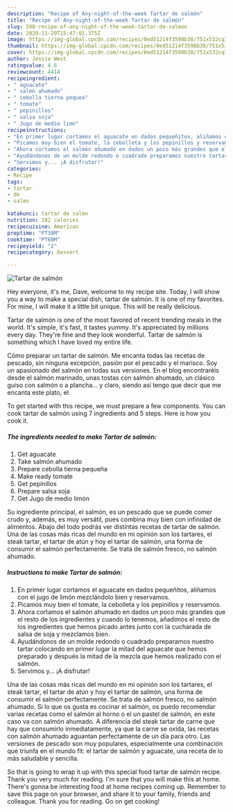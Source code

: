 ```yaml
---
description: "Recipe of Any-night-of-the-week Tartar de salmón"
title: "Recipe of Any-night-of-the-week Tartar de salmón"
slug: 598-recipe-of-any-night-of-the-week-tartar-de-salmon
date: 2020-11-29T15:47:01.375Z
image: https://img-global.cpcdn.com/recipes/0ed51214f3598b38/751x532cq70/tartar-de-salmon-foto-principal.jpg
thumbnail: https://img-global.cpcdn.com/recipes/0ed51214f3598b38/751x532cq70/tartar-de-salmon-foto-principal.jpg
cover: https://img-global.cpcdn.com/recipes/0ed51214f3598b38/751x532cq70/tartar-de-salmon-foto-principal.jpg
author: Jessie West
ratingvalue: 4.6
reviewcount: 4414
recipeingredient:
- " aguacate"
- " salmn ahumado"
- " cebolla tierna pequea"
- " tomate"
- " pepinillos"
- " salsa soja"
- " Jugo de medio limn"
recipeinstructions:
- "En primer lugar cortamos el aguacate en dados pequeñitos, aliñamos con el jugo de limón mezclándolo bien y reservamos."
- "Picamos muy bien el tomate, la cebolleta y los pepinillos y reservamos."
- "Ahora cortamos el salmón ahumado en dados un poco más grandes que el resto de los ingredientes y cuando lo tenemos, añadimos el resto de los ingredientes que hemos picado antes junto con la cucharada de salsa de soja y mezclamos bien."
- "Ayudándonos de un molde redondo o cuadrado preparamos nuestro tartar colocando en primer lugar la mitad del aguacate que hemos preparado y después la mitad de la mezcla que hemos realizado con el salmón."
- "Servimos y... ¡A disfrutar!"
categories:
- Recipe
tags:
- tartar
- de
- salmn

katakunci: tartar de salmn 
nutrition: 282 calories
recipecuisine: American
preptime: "PT38M"
cooktime: "PT60M"
recipeyield: "2"
recipecategory: Dessert

---
```



![Tartar de salmón](https://img-global.cpcdn.com/recipes/0ed51214f3598b38/751x532cq70/tartar-de-salmon-foto-principal.jpg)

Hey everyone, it's me, Dave, welcome to my recipe site. Today, I will show you a way to make a special dish, tartar de salmón. It is one of my favorites. For mine, I will make it a little bit unique. This will be really delicious.

Tartar de salmón is one of the most favored of recent trending meals in the world. It's simple, it's fast, it tastes yummy. It's appreciated by millions every day. They're fine and they look wonderful. Tartar de salmón is something which I have loved my entire life.

Cómo preparar un tartar de salmón. Me encanta todas las recetas de pescado, sin ninguna excepción, pasión por el pescado y el marisco. Soy un apasionado del salmón en todas sus versiones. En el blog encontraréis desde el salmón marinado, unas tostas con salmón ahumado, un clásico guiso con salmón o a plancha… y claro, siendo así tengo que decir que me encanta este plato, el.


To get started with this recipe, we must prepare a few components. You can cook tartar de salmón using 7 ingredients and 5 steps. Here is how you cook it.

<!--inarticleads1-->

##### The ingredients needed to make Tartar de salmón:

1. Get  aguacate
1. Take  salmón ahumado
1. Prepare  cebolla tierna pequeña
1. Make ready  tomate
1. Get  pepinillos
1. Prepare  salsa soja
1. Get  Jugo de medio limón


Su ingrediente principal, el salmón, es un pescado que se puede comer crudo y, además, es muy versátil, pues combina muy bien con infinidad de alimentos. Abajo del todo podrás ver distintas recetas de tartar de salmón. Una de las cosas más ricas del mundo en mi opinión son los tartares, el steak tartar, el tartar de atún y hoy el tartar de salmón, una forma de consumir el salmón perfectamente. Se trata de salmón fresco, no salmón ahumado. 

<!--inarticleads2-->

##### Instructions to make Tartar de salmón:

1. En primer lugar cortamos el aguacate en dados pequeñitos, aliñamos con el jugo de limón mezclándolo bien y reservamos.
1. Picamos muy bien el tomate, la cebolleta y los pepinillos y reservamos.
1. Ahora cortamos el salmón ahumado en dados un poco más grandes que el resto de los ingredientes y cuando lo tenemos, añadimos el resto de los ingredientes que hemos picado antes junto con la cucharada de salsa de soja y mezclamos bien.
1. Ayudándonos de un molde redondo o cuadrado preparamos nuestro tartar colocando en primer lugar la mitad del aguacate que hemos preparado y después la mitad de la mezcla que hemos realizado con el salmón.
1. Servimos y... ¡A disfrutar!


Una de las cosas más ricas del mundo en mi opinión son los tartares, el steak tartar, el tartar de atún y hoy el tartar de salmón, una forma de consumir el salmón perfectamente. Se trata de salmón fresco, no salmón ahumado. Si lo que os gusta es cocinar el salmón, os puedo recomendar varias recetas como el salmón al horno o el un pastel de salmón, en este caso va con salmón ahumado. A diferencia del steak tartar de carne que hay que consumirlo inmediatamente, ya que la carne se oxida, las recetas con salmón ahumado aguantan perfectamente de un día para otro. Las versiones de pescado son muy populares, especialmente una combinación que triunfa en el mundo fit: el tartar de salmón y aguacate, una receta de lo más saludable y sencilla. 

So that is going to wrap it up with this special food tartar de salmón recipe. Thank you very much for reading. I'm sure that you will make this at home. There's gonna be interesting food at home recipes coming up. Remember to save this page on your browser, and share it to your family, friends and colleague. Thank you for reading. Go on get cooking!
